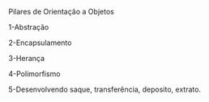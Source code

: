 

Pilares de Orientação a Objetos


1-Abstração

2-Encapsulamento

3-Herança

4-Polimorfismo

5-Desenvolvendo saque, transferência, deposito, extrato.


